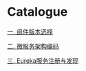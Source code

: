 # Catalogue

 <a href="./ComponentVersion/content.md">一. 组件版本选择</a>

 <a href="./Microservice Architecture/content.md">二. 微服务架构编码</a>

 <a href="./EurekaServiceRegistration&Discovery/content.md">三. Eureka服务注册与发现</a>

